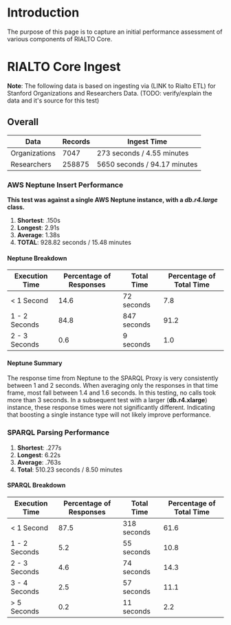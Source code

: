 # Introduction

The purpose of this page is to capture an initial performance assessment of various components of RIALTO Core.

# RIALTO Core Ingest

**Note**: The following data is based on ingesting via (LINK to Rialto ETL) for Stanford Organizations and Researchers Data. (TODO: verify/explain the data and it's source for this test)

## Overall

| Data | Records | Ingest Time |
|------|---------|-------------|
| Organizations | 7047 | 273 seconds / 4.55 minutes |
| Researchers | 258875 | 5650 seconds / 94.17 minutes |

### AWS Neptune Insert Performance

**This test was against a single AWS Neptune instance, with a _db.r4.large_ class.**

1. **Shortest**: .150s
2. **Longest**: 2.91s
3. **Average**: 1.38s
4. **TOTAL**: 928.82 seconds / 15.48 minutes

#### Neptune Breakdown

| Execution Time | Percentage of Responses | Total Time | Percentage of Total Time |
|---|---|---|---|
| < 1 Second | 14.6 | 72 seconds | 7.8 |
| 1 - 2 Seconds |  84.8 | 847 seconds | 91.2 | 
| 2 - 3 Seconds | 0.6 | 9 seconds | 1.0 |

#### Neptune Summary

The response time from Neptune to the SPARQL Proxy is very consistently between 1 and 2 seconds. When averaging only the responses in that time frame, most fall between 1.4 and 1.6 seconds. In this testing, no calls took more than 3 seconds. In a subsequent test with a larger (**db.r4.xlarge**) instance, these response times were not significantly different. Indicating that boosting a single instance type will not likely improve performance.

### SPARQL Parsing Performance

1. **Shortest**: .277s
2. **Longest**: 6.22s
3. **Average**: .763s
4. **Total**: 510.23 seconds / 8.50 minutes

#### SPARQL Breakdown

| Execution Time | Percentage of Responses | Total Time | Percentage of Total Time |
|---|---|---|---|
| < 1 Second | 87.5 | 318 seconds | 61.6 |
| 1 - 2 Seconds |  5.2 | 55 seconds | 10.8 | 
| 2 - 3 Seconds | 4.6 | 74 seconds | 14.3 |
| 3 - 4 Seconds | 2.5 | 57 seconds | 11.1 |
| > 5 Seconds | 0.2 | 11 seconds | 2.2 |

